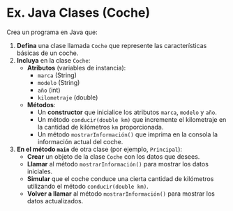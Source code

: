 # Ex. Java Clases (Coche)

Crea un programa en Java que:

1. **Defina** una clase llamada `Coche` que represente las características básicas de un coche.
2. **Incluya** en la clase `Coche`:
    - **Atributos** (variables de instancia):
        - `marca` (String)
        - `modelo` (String)
        - `año` (int)
        - `kilometraje` (double)
    - **Métodos**:
        - Un **constructor** que inicialice los atributos `marca`, `modelo` y `año`.
        - Un método `conducir(double km)` que incremente el kilometraje en la cantidad de kilómetros `km` proporcionada.
        - Un método `mostrarInformación()` que imprima en la consola la información actual del coche.
3. **En el método `main`** de otra clase (por ejemplo, `Principal`):
    - **Crear** un objeto de la clase `Coche` con los datos que desees.
    - **Llamar** al método `mostrarInformación()` para mostrar los datos iniciales.
    - **Simular** que el coche conduce una cierta cantidad de kilómetros utilizando el método `conducir(double km)`.
    - **Volver a llamar** al método `mostrarInformación()` para mostrar los datos actualizados.